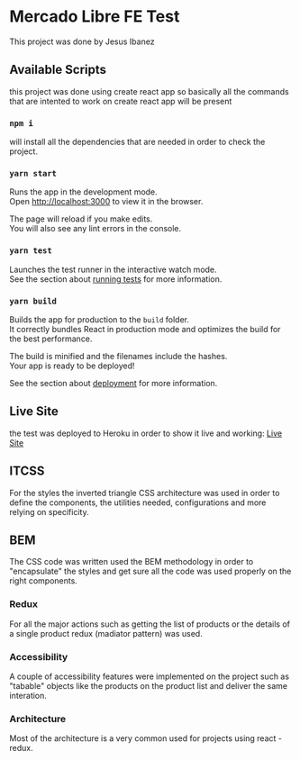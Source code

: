 # Mercado Libre FE Test

This project was done by Jesus Ibanez

## Available Scripts

this project was done using create react app so basically all the commands that are intented
to work on create react app will be present

### `npm i`
will install all the dependencies that are needed in order to check the project.

### `yarn start`

Runs the app in the development mode.\
Open [http://localhost:3000](http://localhost:3000) to view it in the browser.

The page will reload if you make edits.\
You will also see any lint errors in the console.

### `yarn test`

Launches the test runner in the interactive watch mode.\
See the section about [running tests](https://facebook.github.io/create-react-app/docs/running-tests) for more information.

### `yarn build`

Builds the app for production to the `build` folder.\
It correctly bundles React in production mode and optimizes the build for the best performance.

The build is minified and the filenames include the hashes.\
Your app is ready to be deployed!

See the section about [deployment](https://facebook.github.io/create-react-app/docs/deployment) for more information.


## Live Site
the test was deployed to Heroku in order to show it live and working: [Live Site](https://jibanez-melitest.herokuapp.com/)


## ITCSS
For the styles the inverted triangle CSS architecture was used in order to define the components, the 
utilities needed, configurations and more relying on specificity.

## BEM
The CSS code was written used the BEM methodology in order to "encapsulate" the styles and get sure
all the code was used properly on the right components.

### Redux

For all the major actions such as getting the list of products or the details of a single product
redux (madiator pattern) was used.

### Accessibility

A couple of accessibility features were implemented on the project such as "tabable" objects
like the products on the product list and deliver the same interation.

### Architecture
Most of the architecture is a very common used for projects using react - redux. 


